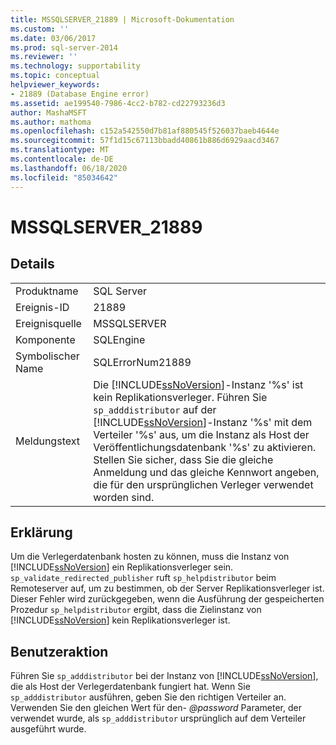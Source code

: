 ```yaml
---
title: MSSQLSERVER_21889 | Microsoft-Dokumentation
ms.custom: ''
ms.date: 03/06/2017
ms.prod: sql-server-2014
ms.reviewer: ''
ms.technology: supportability
ms.topic: conceptual
helpviewer_keywords:
- 21889 (Database Engine error)
ms.assetid: ae199540-7986-4cc2-b782-cd22793236d3
author: MashaMSFT
ms.author: mathoma
ms.openlocfilehash: c152a542550d7b81af880545f526037baeb4644e
ms.sourcegitcommit: 57f1d15c67113bbadd40861b886d6929aacd3467
ms.translationtype: MT
ms.contentlocale: de-DE
ms.lasthandoff: 06/18/2020
ms.locfileid: "85034642"
---
```

# <a name="mssqlserver_21889"></a>MSSQLSERVER_21889
    
## <a name="details"></a>Details  
  
|||  
|-|-|  
|Produktname|SQL Server|  
|Ereignis-ID|21889|  
|Ereignisquelle|MSSQLSERVER|  
|Komponente|SQLEngine|  
|Symbolischer Name|SQLErrorNum21889|  
|Meldungstext|Die [!INCLUDE[ssNoVersion](../../includes/ssnoversion-md.md)]-Instanz '%s' ist kein Replikationsverleger. Führen Sie `sp_adddistributor` auf der [!INCLUDE[ssNoVersion](../../includes/ssnoversion-md.md)]-Instanz '%s' mit dem Verteiler '%s' aus, um die Instanz als Host der Veröffentlichungsdatenbank '%s' zu aktivieren. Stellen Sie sicher, dass Sie die gleiche Anmeldung und das gleiche Kennwort angeben, die für den ursprünglichen Verleger verwendet worden sind.|  
  
## <a name="explanation"></a>Erklärung  
 Um die Verlegerdatenbank hosten zu können, muss die Instanz von [!INCLUDE[ssNoVersion](../../includes/ssnoversion-md.md)] ein Replikationsverleger sein. `sp_validate_redirected_publisher` ruft `sp_helpdistributor` beim Remoteserver auf, um zu bestimmen, ob der Server Replikationsverleger ist. Dieser Fehler wird zurückgegeben, wenn die Ausführung der gespeicherten Prozedur `sp_helpdistributor` ergibt, dass die Zielinstanz von [!INCLUDE[ssNoVersion](../../includes/ssnoversion-md.md)] kein Replikationsverleger ist.  
  
## <a name="user-action"></a>Benutzeraktion  
 Führen Sie `sp_adddistributor` bei der Instanz von [!INCLUDE[ssNoVersion](../../includes/ssnoversion-md.md)], die als Host der Verlegerdatenbank fungiert hat. Wenn Sie `sp_adddistributor` ausführen, geben Sie den richtigen Verteiler an. Verwenden Sie den gleichen Wert für den- *@password* Parameter, der verwendet wurde, als `sp_adddistributor` ursprünglich auf dem Verteiler ausgeführt wurde.  
  
  
